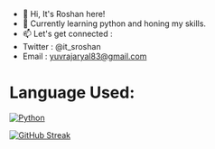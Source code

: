 - 👋 Hi, It's Roshan here!
- 🌱 Currently learning python and honing my skills.
- 📫 Let's get connected :
-    Twitter : @it_sroshan
-    Email  : yuvrajaryal83@gmail.com

# Language Used:
[![Python](https://img.shields.io/badge/Python-3776AB?style=flat&logo=python)](https://www.python.org/)


[![GitHub Streak](https://streak-stats.demolab.com/?user=Roshan310)](https://git.io/streak-stats)


<!---
Roshan310/Roshan310 is a ✨ special ✨ repository because its `README.md` (this file) appears on your GitHub profile.
You can click the Preview link to take a look at your changes.
--->
